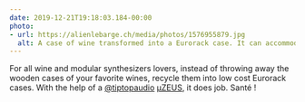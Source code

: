 ```yaml
---
date: 2019-12-21T19:18:03.184-00:00
photo:
- url: https://alienlebarge.ch/media/photos/1576955879.jpg
  alt: A case of wine transformed into a Eurorack case. It can accommodate two 3U module lines and is approximately 31cm or 61 hp wide. A μZEUS power supply is fixed in the box.
---
```

For all  wine and modular synthesizers lovers, instead of throwing away the wooden cases of your favorite wines, recycle them into low cost Eurorack cases. With the help of a [@tiptopaudio](https://twitter.com/tiptopaudio) [μZEUS](http://tiptopaudio.com/uzeus/), it does job. 
Santé !
